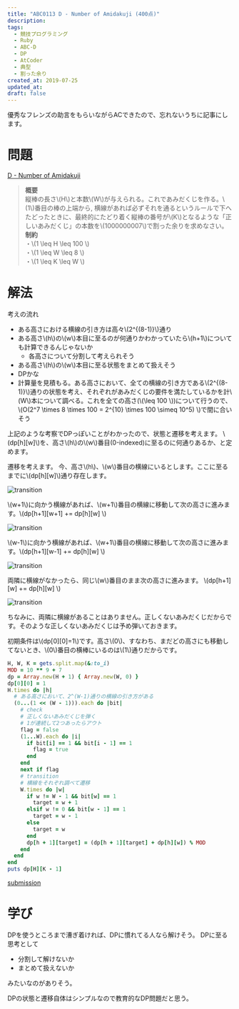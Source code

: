 ```yaml
---
title: "ABC0113 D - Number of Amidakuji (400点)"
description:
tags:
  - 競技プログラミング
  - Ruby
  - ABC-D
  - DP
  - AtCoder
  - 典型
  - 割った余り
created_at: 2019-07-25
updated_at: 
draft: false
---
```



優秀なフレンズの助言をもらいながらACできたので、忘れないうちに記事にします。

# 問題

[D - Number of Amidakuji](https://atcoder.jp/contests/abc113/tasks/abc113_d)

> **概要**  
縦棒の長さ\\(H\\)と本数\\(W\\)が与えられる。これであみだくじを作る。\\(1\\)番目の棒の上端から, 横線があれば必ずそれを通るというルールで下へたどったときに、最終的にたどり着く縦棒の番号が\\(K\\)となるような「正しいあみだくじ」の本数を\\(1000000007\\)で割った余りを求めなさい。  
**制約**  
・\\(1 \leq H \leq 100 \\)  
・\\(1 \leq W \leq 8 \\)  
・\\(1 \leq K \leq W \\)

# 解法
考えの流れ
- ある高さにおける横線の引き方は高々\\(2^{(8-1)}\\)通り
- ある高さ\\(h\\)の\\(w\\)本目に至るのが何通りかわかっていたら\\(h+1\\)についても計算できるんじゃないか
  - 各高さについて分割して考えられそう
- ある高さ\\(h\\)の\\(w\\)本目に至る状態をまとめて扱えそう
- DPかな
- 計算量を見積もる。ある高さにおいて、全ての横線の引き方である\\(2^{(8-1)}\\)通りの状態を考え、それぞれがあみだくじの要件を満たしているかを計\\(W\\)本について調べる。これを全ての高さ(\\(\leq 100 \\))について行うので、\\(O(2^7 \times 8 \times 100 = 2^{10} \times 100 \simeq 10^5) \\)で間に合いそう

上記のような考察でDPっぽいことがわかったので、状態と遷移を考えます。
\\(dp[h][w]\\)を、高さ\\(h\\)の\\(w\\)番目(0-indexed)に至るのに何通りあるか、と定めます。

遷移を考えます。
今、高さ\\(h\\)、\\(w\\)番目の横線にいるとします。ここに至るまでに\\(dp[h][w]\\)通り存在します。

![transition](/posts_images/2019-07-25-abc113_d/1.png)

\\(w+1\\)に向かう横線があれば、\\(w+1\\)番目の横線に移動して次の高さに進みます。\\(dp[h+1][w+1] += dp[h][w] \\)

![transition](/posts_images/2019-07-25-abc113_d/2.png)

\\(w-1\\)に向かう横線があれば、\\(w+1\\)番目の横線に移動して次の高さに進みます。\\(dp[h+1][w-1] += dp[h][w] \\)

![transition](/posts_images/2019-07-25-abc113_d/3.png)

両隣に横線がなかったら、同じ\\(w\\)番目のまま次の高さに進みます。
\\(dp[h+1][w] += dp[h][w] \\)

![transition](/posts_images/2019-07-25-abc113_d/4.png)

ちなみに、両隣に横線があることはありません。正しくないあみだくじだからです。そのような正しくないあみだくじは予め弾いておきます。

初期条件は\\(dp[0][0]=1\\)です。高さ\\(0\\)、すなわち、まだどの高さにも移動してないとき、\\(0\\)番目の横棒にいるのは\\(1\\)通りだからです。


```ruby
H, W, K = gets.split.map(&:to_i)
MOD = 10 ** 9 + 7
dp = Array.new(H + 1) { Array.new(W, 0) }
dp[0][0] = 1
H.times do |h|
  # ある高さにおいて、2^(W-1)通りの横線の引き方がある
  (0...(1 << (W - 1))).each do |bit|
    # check
    # 正しくないあみだくじを弾く
    # 1が連続して2つあったらアウト
    flag = false
    (1...W).each do |i|
      if bit[i] == 1 && bit[i - 1] == 1
        flag = true
      end
    end
    next if flag
    # transition
    # 横線をそれぞれ調べて遷移
    W.times do |w|
      if w != W - 1 && bit[w] == 1
        target = w + 1
      elsif w != 0 && bit[w - 1] == 1
        target = w - 1
      else
        target = w
      end
      dp[h + 1][target] = (dp[h + 1][target] + dp[h][w]) % MOD
    end
  end
end
puts dp[H][K - 1]

```

[submission](https://atcoder.jp/contests/abc113/submissions/6530229)

# 学び
DPを使うところまで漕ぎ着ければ、DPに慣れてる人なら解けそう。
DPに至る思考として
- 分割して解けないか
- まとめて扱えないか

みたいなのがありそう。

DPの状態と遷移自体はシンプルなので教育的なDP問題だと思う。
